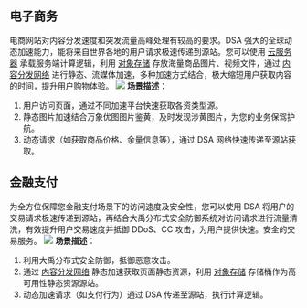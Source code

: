 ## 电子商务
电商网站对内容分发速度和突发流量高峰处理有较高的要求。DSA 强大的全球动态加速能力，能将来自世界各地的用户请求极速传递到源站。您可以使用 [云服务器](http://tce.fsphere.cn/product/cvm) 承载服务端计算逻辑，利用 [对象存储](http://tce.fsphere.cn/product/cos) 存放海量商品图片、视频文件，通过 [内容分发网络](http://tce.fsphere.cn/product/cdn) 进行静态、流媒体加速，多种加速方式结合，极大缩短用户获取内容的时间，提升用户购物体验。
![](http://imgcache.tce.fsphere.cn/static/mc.qcloudimg.com/static/img/c17681f9bbcd06335d06d4e72d3c718e/image.png)
**场景描述**：
1. 用户访问页面，通过不同加速平台快速获取各资类型源。
2. 静态图片加速结合万象优图图片鉴黄，及时发现涉黄图片，为您的业务保驾护航。
3. 动态请求（如获取商品价格、余量信息等），通过 DSA 网络快速传递至源站获取。

## 金融支付
为全方位保障您金融支付场景下的访问速度及安全性，您可以使用 DSA 将用户的交易请求极速传递到源站，再结合大禹分布式安全防御系统对访问请求进行流量清洗，有效提升用户交易速度并抵御 DDoS、CC 攻击，为用户提供快速。安全的交易服务。
![](http://imgcache.tce.fsphere.cn/static/mc.qcloudimg.com/static/img/12a11cdfae1567df000d1a8f56fdacd7/image.png)
**场景描述**：
1. 利用大禹分布式安全防御，抵御恶意攻击。
2. 通过 [内容分发网络](http://tce.fsphere.cn/product/cdn) 静态加速获取页面静态资源，利用 [对象存储](http://tce.fsphere.cn/product/cos) 存储桶作为高可用性静态资源源站。
3. 动态加速请求（如支付行为）通过 DSA 传递至源站，执行计算逻辑。